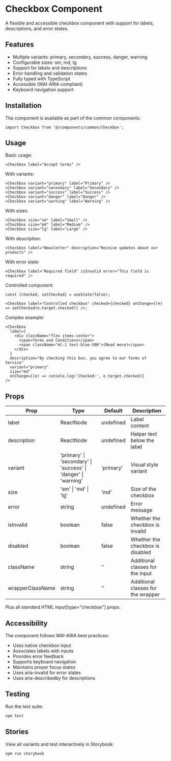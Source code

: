 # Checkbox Component

A flexible and accessible checkbox component with support for labels, descriptions, and error states.

## Features

- Multiple variants: primary, secondary, success, danger, warning
- Configurable sizes: sm, md, lg
- Support for labels and descriptions
- Error handling and validation states
- Fully typed with TypeScript
- Accessible (WAI-ARIA compliant)
- Keyboard navigation support

## Installation

The component is available as part of the common components:

```tsx
import Checkbox from '@/components/common/Checkbox';
```

## Usage

Basic usage:

```tsx
<Checkbox label="Accept terms" />
```

With variants:

```tsx
<Checkbox variant="primary" label="Primary" />
<Checkbox variant="secondary" label="Secondary" />
<Checkbox variant="success" label="Success" />
<Checkbox variant="danger" label="Danger" />
<Checkbox variant="warning" label="Warning" />
```

With sizes:

```tsx
<Checkbox size="sm" label="Small" />
<Checkbox size="md" label="Medium" />
<Checkbox size="lg" label="Large" />
```

With description:

```tsx
<Checkbox label="Newsletter" description="Receive updates about our products" />
```

With error state:

```tsx
<Checkbox label="Required field" isInvalid error="This field is required" />
```

Controlled component:

```tsx
const [checked, setChecked] = useState(false);

<Checkbox label="Controlled checkbox" checked={checked} onChange={(e) => setChecked(e.target.checked)} />;
```

Complex example:

```tsx
<Checkbox
  label={
    <div className="flex items-center">
      <span>Terms and Conditions</span>
      <span className="ml-1 text-blue-500">(Read more)</span>
    </div>
  }
  description="By checking this box, you agree to our Terms of Service"
  variant="primary"
  size="md"
  onChange={(e) => console.log('Checked:', e.target.checked)}
/>
```

## Props

| Prop             | Type                                                           | Default   | Description                        |
| ---------------- | -------------------------------------------------------------- | --------- | ---------------------------------- |
| label            | ReactNode                                                      | undefined | Label content                      |
| description      | ReactNode                                                      | undefined | Helper text below the label        |
| variant          | 'primary' \| 'secondary' \| 'success' \| 'danger' \| 'warning' | 'primary' | Visual style variant               |
| size             | 'sm' \| 'md' \| 'lg'                                           | 'md'      | Size of the checkbox               |
| error            | string                                                         | undefined | Error message                      |
| isInvalid        | boolean                                                        | false     | Whether the checkbox is invalid    |
| disabled         | boolean                                                        | false     | Whether the checkbox is disabled   |
| className        | string                                                         | ''        | Additional classes for the input   |
| wrapperClassName | string                                                         | ''        | Additional classes for the wrapper |

Plus all standard HTML input[type="checkbox"] props.

## Accessibility

The component follows WAI-ARIA best practices:

- Uses native checkbox input
- Associates labels with inputs
- Provides error feedback
- Supports keyboard navigation
- Maintains proper focus states
- Uses aria-invalid for error states
- Uses aria-describedby for descriptions

## Testing

Run the test suite:

```bash
npm test
```

## Stories

View all variants and test interactively in Storybook:

```bash
npm run storybook
```

